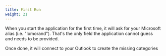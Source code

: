 ```yaml
---
title: First Run
weight: 21
---
```


When you start the application for the first time, it will ask for your Microsoft alias (i.e. "lomorand"). That's the only field the application cannot guess and needs to be provided.

Once done, it will connect to your Outlook to create the missing categories